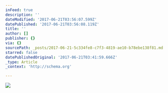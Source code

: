 ```yaml
---
inFeed: true
description: ''
dateModified: '2017-06-21T03:56:07.599Z'
datePublished: '2017-06-21T03:56:08.119Z'
title: ''
author: []
publisher: {}
via: {}
sourcePath: _posts/2017-06-21-5c334fe8-c7f3-4819-ae10-b78ebe138f81.md
starred: false
datePublishedOriginal: '2017-06-21T03:41:59.666Z'
_type: Article
_context: 'http://schema.org'

---
```

<article style=""><img src="https://the-grid-user-content.s3-us-west-2.amazonaws.com/ff738a5d-5215-4913-a953-6a5e02109a07.jpg" /></article>